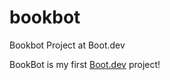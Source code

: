 # bookbot
Bookbot Project at Boot.dev

BookBot is my first [Boot.dev](https://www.boot.dev) project!
